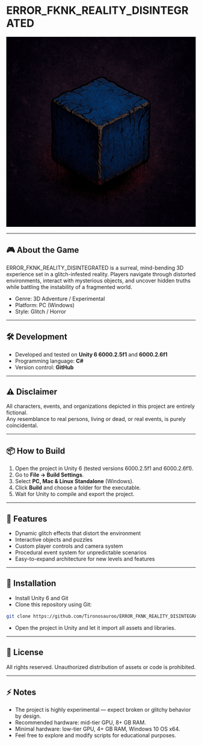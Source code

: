 # ERROR_FKNK_REALITY_DISINTEGRATED

![Game Logo](readme.png)

---

## 🎮 About the Game
ERROR_FKNK_REALITY_DISINTEGRATED is a surreal, mind-bending 3D experience set in a glitch-infested reality. Players navigate through distorted environments, interact with mysterious objects, and uncover hidden truths while battling the instability of a fragmented world.

- Genre: 3D Adventure / Experimental  
- Platform: PC (Windows)  
- Style: Glitch / Horror  

---

## 🛠 Development
- Developed and tested on **Unity 6 6000.2.5f1** and **6000.2.6f1**  
- Programming language: **C#**  
- Version control: **GitHub**

---

## ⚠️ Disclaimer

All characters, events, and organizations depicted in this project are entirely fictional.  
Any resemblance to real persons, living or dead, or real events, is purely coincidental. 

---

## 📦 How to Build
1. Open the project in Unity 6 (tested versions 6000.2.5f1 and 6000.2.6f1).  
2. Go to **File → Build Settings**.  
3. Select **PC, Mac & Linux Standalone** (Windows).  
4. Click **Build** and choose a folder for the executable.  
5. Wait for Unity to compile and export the project.  


---

## 🎯 Features
- Dynamic glitch effects that distort the environment  
- Interactive objects and puzzles  
- Custom player controls and camera system  
- Procedural event system for unpredictable scenarios  
- Easy-to-expand architecture for new levels and features  

---

## 🧩 Installation
- Install Unity 6 and Git
- Clone this repository using Git:  
```bash
git clone https://github.com/Tironosauroo/ERROR_FKNK_REALITY_DISINTEGRATED.git
```
- Open the project in Unity and let it import all assets and libraries.

---

## 📌 License
All rights reserved. Unauthorized distribution of assets or code is prohibited.

---

## ⚡ Notes

- The project is highly experimental — expect broken or glitchy behavior by design.
- Recommended hardware: mid-tier GPU, 8+ GB RAM.
- Minimal hardware: low-tier GPU, 4+ GB RAM, Windows 10 OS x64.
- Feel free to explore and modify scripts for educational purposes.
